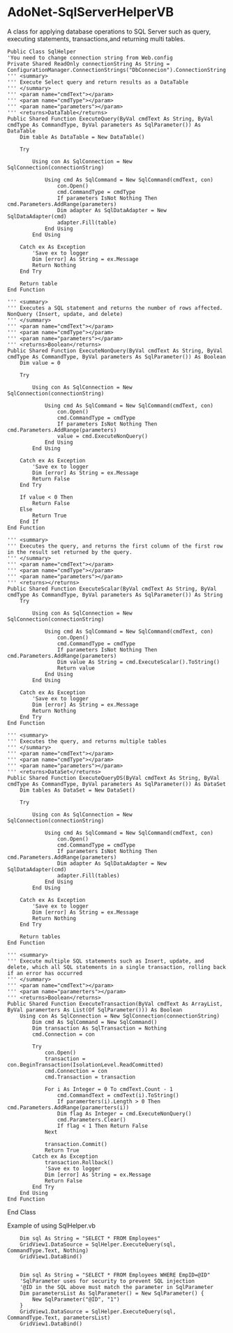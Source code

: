 # AdoNet-SqlServerHelperVB
A class for applying database operations to SQL Server such as query, executing statements, transactions,and returning multi tables.

    Public Class SqlHelper
    'You need to change connection string from Web.config
    Private Shared ReadOnly connectionString As String = ConfigurationManager.ConnectionStrings("DbConnecion").ConnectionString
    ''' <summary>
    ''' Execute Select query and return results as a DataTable
    ''' </summary>
    ''' <param name="cmdText"></param>
    ''' <param name="cmdType"></param>
    ''' <param name="parameters"></param>
    ''' <returns>DataTable</returns>
    Public Shared Function ExecuteQuery(ByVal cmdText As String, ByVal cmdType As CommandType, ByVal parameters As SqlParameter()) As DataTable
        Dim table As DataTable = New DataTable()

        Try

            Using con As SqlConnection = New SqlConnection(connectionString)

                Using cmd As SqlCommand = New SqlCommand(cmdText, con)
                    con.Open()
                    cmd.CommandType = cmdType
                    If parameters IsNot Nothing Then cmd.Parameters.AddRange(parameters)
                    Dim adapter As SqlDataAdapter = New SqlDataAdapter(cmd)
                    adapter.Fill(table)
                End Using
            End Using

        Catch ex As Exception
            'Save ex to logger
            Dim [error] As String = ex.Message
            Return Nothing
        End Try

        Return table
    End Function

    ''' <summary>
    ''' Executes a SQL statement and returns the number of rows affected. NonQuery (Insert, update, and delete)
    ''' </summary>
    ''' <param name="cmdText"></param>
    ''' <param name="cmdType"></param>
    ''' <param name="parameters"></param>
    ''' <returns>Boolean</returns>
    Public Shared Function ExecuteNonQuery(ByVal cmdText As String, ByVal cmdType As CommandType, ByVal parameters As SqlParameter()) As Boolean
        Dim value = 0

        Try

            Using con As SqlConnection = New SqlConnection(connectionString)

                Using cmd As SqlCommand = New SqlCommand(cmdText, con)
                    con.Open()
                    cmd.CommandType = cmdType
                    If parameters IsNot Nothing Then cmd.Parameters.AddRange(parameters)
                    value = cmd.ExecuteNonQuery()
                End Using
            End Using

        Catch ex As Exception
            'Save ex to logger
            Dim [error] As String = ex.Message
            Return False
        End Try

        If value < 0 Then
            Return False
        Else
            Return True
        End If
    End Function

    ''' <summary>
    ''' Executes the query, and returns the first column of the first row in the result set returned by the query.
    ''' </summary>
    ''' <param name="cmdText"></param>
    ''' <param name="cmdType"></param>
    ''' <param name="parameters"></param>
    ''' <returns></returns>
    Public Shared Function ExecuteScalar(ByVal cmdText As String, ByVal cmdType As CommandType, ByVal parameters As SqlParameter()) As String
        Try

            Using con As SqlConnection = New SqlConnection(connectionString)

                Using cmd As SqlCommand = New SqlCommand(cmdText, con)
                    con.Open()
                    cmd.CommandType = cmdType
                    If parameters IsNot Nothing Then cmd.Parameters.AddRange(parameters)
                    Dim value As String = cmd.ExecuteScalar().ToString()
                    Return value
                End Using
            End Using

        Catch ex As Exception
            'Save ex to logger
            Dim [error] As String = ex.Message
            Return Nothing
        End Try
    End Function

    ''' <summary>
    ''' Executes the query, and returns multiple tables
    ''' </summary>
    ''' <param name="cmdText"></param>
    ''' <param name="cmdType"></param>
    ''' <param name="parameters"></param>
    ''' <returns>DataSet</returns>
    Public Shared Function ExecuteQueryDS(ByVal cmdText As String, ByVal cmdType As CommandType, ByVal parameters As SqlParameter()) As DataSet
        Dim tables As DataSet = New DataSet()

        Try

            Using con As SqlConnection = New SqlConnection(connectionString)

                Using cmd As SqlCommand = New SqlCommand(cmdText, con)
                    con.Open()
                    cmd.CommandType = cmdType
                    If parameters IsNot Nothing Then cmd.Parameters.AddRange(parameters)
                    Dim adapter As SqlDataAdapter = New SqlDataAdapter(cmd)
                    adapter.Fill(tables)
                End Using
            End Using

        Catch ex As Exception
            'Save ex to logger
            Dim [error] As String = ex.Message
            Return Nothing
        End Try

        Return tables
    End Function

    ''' <summary>
    ''' Execute multiple SQL statements such as Insert, update, and delete, which all SQL statements in a single transaction, rolling back if an error has occurred
    ''' </summary>
    ''' <param name="cmdText"></param>
    ''' <param name="paramerters"></param>
    ''' <returns>Boolean</returns>
    Public Shared Function ExecuteTransaction(ByVal cmdText As ArrayList, ByVal paramerters As List(Of SqlParameter())) As Boolean
        Using con As SqlConnection = New SqlConnection(connectionString)
            Dim cmd As SqlCommand = New SqlCommand()
            Dim transaction As SqlTransaction = Nothing
            cmd.Connection = con

            Try
                con.Open()
                transaction = con.BeginTransaction(IsolationLevel.ReadCommitted)
                cmd.Connection = con
                cmd.Transaction = transaction

                For i As Integer = 0 To cmdText.Count - 1
                    cmd.CommandText = cmdText(i).ToString()
                    If paramerters(i).Length > 0 Then cmd.Parameters.AddRange(paramerters(i))
                    Dim flag As Integer = cmd.ExecuteNonQuery()
                    cmd.Parameters.Clear()
                    If flag < 1 Then Return False
                Next

                transaction.Commit()
                Return True
            Catch ex As Exception
                transaction.Rollback()
                'Save ex to logger
                Dim [error] As String = ex.Message
                Return False
            End Try
        End Using
    End Function
End Class


Example of using SqlHelper.vb

        Dim sql As String = "SELECT * FROM Employees"
        GridView1.DataSource = SqlHelper.ExecuteQuery(sql, CommandType.Text, Nothing)
        GridView1.DataBind()
        
        
        Dim sql As String = "SELECT * FROM Employees WHERE EmpID=@ID"
        'SqlParameter uses for security to prevent SQL injection
        '@ID in the SQL above must match the parameter in SqlParameter
        Dim parametersList As SqlParameter() = New SqlParameter() {
            New SqlParameter("@ID", "1")
        }
        GridView1.DataSource = SqlHelper.ExecuteQuery(sql, CommandType.Text, parametersList)
        GridView1.DataBind()
